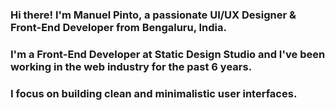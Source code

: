 ### Hi there! I'm Manuel Pinto, a passionate UI/UX Designer & Front-End Developer from Bengaluru, India.

### I'm a Front-End Developer at Static Design Studio and I've been working in the web industry for the past 6 years.
### I focus on building clean and minimalistic user interfaces.

<!--
**P1N2O/P1N2O** is a ✨ _special_ ✨ repository because its `README.md` (this file) appears on your GitHub profile.

Here are some ideas to get you started:

- 🔭 I’m currently working on ...
- 🌱 I’m currently learning ...
- 👯 I’m looking to collaborate on ...
- 🤔 I’m looking for help with ...
- 💬 Ask me about ...
- 📫 How to reach me: ...
- 😄 Pronouns: ...
- ⚡ Fun fact: ...
-->

